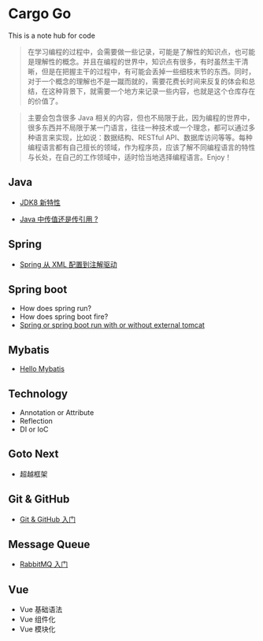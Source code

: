 # Cargo Go 
This is a note hub for code

> 在学习编程的过程中，会需要做一些记录，可能是了解性的知识点，也可能是理解性的概念。并且在编程的世界中，知识点有很多，有时虽然主干清晰，但是在把握主干的过程中，有可能会丢掉一些细枝末节的东西。同时，对于一个概念的理解也不是一蹴而就的，需要花费长时间来反复的体会和总结，在这种背景下，就需要一个地方来记录一些内容，也就是这个仓库存在的价值了。

> 主要会包含很多 Java 相关的内容，但也不局限于此，因为编程的世界中，很多东西并不局限于某一门语言，往往一种技术或一个理念，都可以通过多种语言来实现，比如说：数据结构、RESTful API、数据库访问等等。每种编程语言都有自己擅长的领域，作为程序员，应该了解不同编程语言的特性与长处，在自己的工作领域中，适时恰当地选择编程语言。Enjoy！



## Java

- [JDK8 新特性](./notes/jdk8-new-feature/jdk8-accidence.md)

- [Java 中传值还是传引用 ?](./notes/java/pass-value-or-reference-in-java/PassValueOrReferenceInJava.md)



## Spring
- [Spring 从 XML 配置到注解驱动](./notes/spring-framework-annotation/01-spring-framework-from-xml-to-annotation.md)




## Spring boot

- How does spring run?
- How does spring boot fire?
- [Spring or spring boot run with or without external tomcat](./notes/spring-run-with-or-without-external-tomcat.md)



## Mybatis
- [Hello Mybatis](./notes/mybatis/01-mybatis-quick-start.md)


## Technology
- Annotation or Attribute
- Reflection
- DI or IoC 

## Goto Next
- 超越框架


## Git & GitHub 
- [Git & GitHub 入门](./notes/git-github/Git-Github-Accidence.md)



## Message Queue
- [RabbitMQ 入门](./notes/rabbitmq/RabbitMQ-Notes.md)

## Vue
- Vue 基础语法
- Vue 组件化
- Vue 模块化
